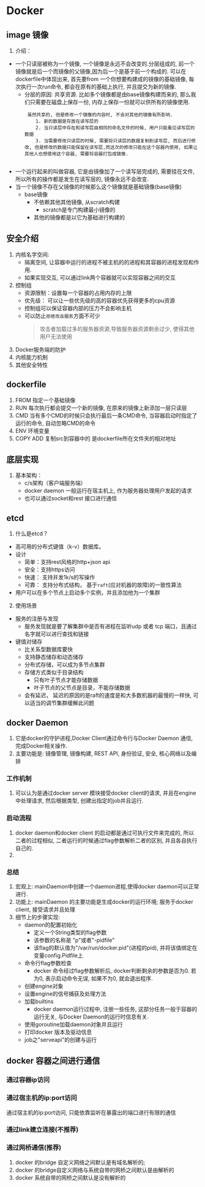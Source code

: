 # Docker
## image 镜像
1. 介绍：
-  一个只读层被称为一个镜像, 一个镜像是永远不会改变的.分层组成的, 前一个镜像就是后一个而镜像的父镜像,因为后一个是基于前一个构成的. 可以在dockerfile中体现出来, 首先要from 一个你想要构建成的镜像的基础镜像, 每次执行一次run命令, 都会在原有的基础上执行, 并且提交为新的镜像.
    - 分层的原因: 共享资源. 比如多个镜像都是由base镜像构建而来的, 那么我们只需要在磁盘上保存一份, 内存上保存一份就可以供所有的镜像使用.
        ``` 
         虽然共享的, 但是修改一个镜像的内容时, 不会对其他的镜像有所影响.
            1. 新的数据是存放在读写层的
            2. 当只读层中存在和读写层由相同的命名文件的时候, 用户只能看见读写层的数据
            3. 当需要修改只读层的时候, 需要将只读层的数据复制到读写层, 而后进行修改, 但是修改的数据只能保留在读写层,而这次的修改只能在这个容器内使用, 如果让其他人也想使用这个容器, 需要将容器打包成镜像.
            
        ```
- 一个运行起来的叫做容器, 它是由镜像加了一个读写层完成的, 需要挂在文件, 所以所有的操作都是发生在读写层的, 镜像永远不会改变.
- 当一个镜像不存在父镜像的时候那么这个镜像就是基础镜像(base镜像)
    - base镜像
        - 不依赖其他其他镜像, 从scratch构建
            - scratch是专门构建最小镜像的
        - 其他的镜像都是以它为基础进行构建的 
## 安全介绍
1. 内核名字空间: 
    - 隔离空间, 让容器中运行的进程不被主机的的进程和其容器的进程发现和作用.
    - 如果实现交互, 可以通过link两个容器就可以实现容器之间的交互
2. 控制组
    - 资源限制：设置每一个容器的占用内存的上限
    - 优先级： 可以让一些优先级的高的容器优先获得更多的cpu资源
    - 控制组可以保证容器内部的压力不会影响主机
    - 可以防止`拒绝攻击服务`方面不可少
        > 攻击者加载过多的服务器资源,导致服务器资源剩余过少, 使得其他用户无法使用
3. Docker服务端的防护
4. 内核能力机制
5. 其他安全特性
## dockerfile 
1. FROM 指定一个基础镜像
2. RUN 每次执行都会提交一个新的镜像, 在原来的镜像上新添加一层只读层
3. CMD 当有多个CMD的时候只会执行最后一条CMD命令, 当容器启动时指定了运行的命令, 自动忽略CMD的命令
4. ENV 环境变量
5. COPY ADD <src> <dest> 复制src到容器中的<dest> <src>是dockerfile所在文件夹的相对地址 
## 底层实现
1. 基本架构： 
    - c/s架构（客户端服务端）
    - docker daemon 一般运行在宿主机上, 作为服务器处理用户发起的请求
    - 也可以通过socket和rest 接口进行通信

## etcd
1. 什么是etcd？
- 高可用的分布式键值（k-v）数据库。
- 设计
    - 简单：支持rest风格的http+json api
    - 安全：支持https访问
    - 快速： 支持并发1k/s的写操作
    - 可靠： 支持分布式结构， 基于`raft`(应对机器的故障)的一致性算法
- 用户可以在多个节点上启动多个实例，并且添加他为一个集群
2. 使用场景
- 服务的注册与发现
    - 服务发现就是要了解集群中是否有进程在监听udp 或者 tcp 端口，且通过名字就可以进行查找和链接
- 键值对储存
    - 比关系型数据库要快
    - 支持静态储存和动态储存
    - 分布式存储，可以成为多节点集群
    - 存储方式类似于目录结构
        - 只有叶子节点才能存储数据
        - 叶子节点的父节点是目录，不能存储数据
    - 会有延迟， 延迟的原因的是raft的速度是和大多数机器的最慢的一样快, 可以适当的调节集群缓解此问题
## docker Daemon
1. 它是docker的守护进程,Docker Client通过命令行与Docker Daemon 通信, 完成Docker相关操作.
2. 主要功能是: 镜像管理, 镜像构建, REST API, 身份验证, 安全, 核心网络以及编排
### 工作机制
1. 可以认为是通过docker server 模块接受docker client的请求, 并且在engine中处理请求, 然后根据类型, 创建出指定的job并且运行.
### 启动流程
1. docker daemon和docker client 的启动都是通过可执行文件来完成的, 所以二者的过程相似, 二者运行的时候通过flag参数解析二者的区别, 并且各自执行自己的.
2. 
### 总结
1. 宏观上: mainDaemon中创建一个daemon进程,使得docker daemon可以正常进行.
2. 功能上: mainDaemon 的主要功能是生成docker的运行环境; 服务于docker client, 接受请求并且处理
3. 细节上的步骤实现: 
    - daemon的配置初始化
        - 定义一个String类型的flag参数
        - 该参数的名称是 "p"或者"-pidfile"
        - 该flag的默认值为"/var/run/docker.pid"(进程的pid), 并将该值绑定在变量config.Pidfile上 
    - 命令行flag参数检查
        - docker 命令经过flag参数解析后, docker判断剩余的参数是否为0. 若为0, 表示启动命令无误, 如果不为0, 就会退出程序.
    - 创建engine对象
    - 设置engine的信号捕获及处理方法
    - 加载builtins
        - docker daemon运行过程中, 注册一些任务, 这部分任务一般于容器的运行无关, 与Docker Daemon的运行时信息有关.
    - 使用goroutine加载daemon对象并且运行
    - 打印docker 版本及驱动信息
    - job之"serveapi"的创建与运行
## docker 容器之间进行通信
### 通过容器ip访问
### 通过宿主机的ip:port访问
通过宿主机的ip:port访问, 只能依靠监听在暴露出的端口进行有限的通信
### 通过link建立连接(不推荐)
### 通过网桥通信(推荐)
1. docker 的bridge 自定义网络之间默认是有域名解析的;
2. docker 的bridge自定义网络与系统自带的网桥之间默认是由解析的
3. docker 系统自带的网桥之间默认是没有解析的